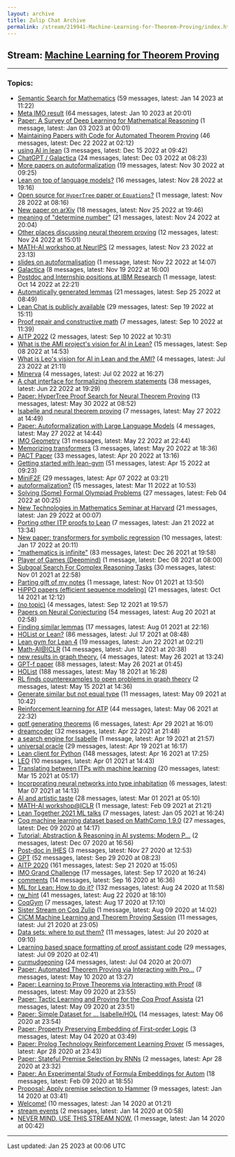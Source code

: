 ```yaml
---
layout: archive
title: Zulip Chat Archive
permalink: /stream/219941-Machine-Learning-for-Theorem-Proving/index.html
---
```


## Stream: [Machine Learning for Theorem Proving](https://leanprover-community.github.io/archive/stream/219941-Machine-Learning-for-Theorem-Proving/index.html)
---

### Topics:

* [Semantic Search for Mathematics](topic/Semantic.20Search.20for.20Mathematics.html) (59 messages, latest: Jan 14 2023 at 11:22)
* [Meta IMO result](topic/Meta.20IMO.20result.html) (64 messages, latest: Jan 10 2023 at 20:01)
* [Paper: A Survey of Deep Learning for Mathematical Reasoning](topic/Paper.3A.20A.20Survey.20of.20Deep.20Learning.20for.20Mathematical.20Reasoning.html) (1 message, latest: Jan 03 2023 at 00:01)
* [Maintaining Papers with Code for Automated Theorem Proving](topic/Maintaining.20Papers.20with.20Code.20for.20Automated.20Theorem.20Proving.html) (46 messages, latest: Dec 22 2022 at 02:12)
* [using AI in lean](topic/using.20AI.20in.20lean.html) (3 messages, latest: Dec 15 2022 at 09:42)
* [ChatGPT / Galactica](topic/ChatGPT.20.2F.20Galactica.html) (24 messages, latest: Dec 03 2022 at 08:23)
* [More papers on autoformalization](topic/More.20papers.20on.20autoformalization.html) (19 messages, latest: Nov 30 2022 at 09:25)
* [Lean on top of language models?](topic/Lean.20on.20top.20of.20language.20models.3F.html) (16 messages, latest: Nov 28 2022 at 19:16)
* [Open source for `HyperTree` paper or `Equations`?](topic/Open.20source.20for.20.60HyperTree.60.20paper.20or.20.60Equations.60.3F.html) (1 message, latest: Nov 28 2022 at 08:16)
* [New paper on arXiv](topic/New.20paper.20on.20arXiv.html) (18 messages, latest: Nov 25 2022 at 19:46)
* [meaning of "determine number"](topic/meaning.20of.20.22determine.20number.22.html) (21 messages, latest: Nov 24 2022 at 20:04)
* [Other places discussing neural theorem proving](topic/Other.20places.20discussing.20neural.20theorem.20proving.html) (12 messages, latest: Nov 24 2022 at 15:01)
* [MATH-AI workshop at NeurIPS](topic/MATH-AI.20workshop.20at.20NeurIPS.html) (2 messages, latest: Nov 23 2022 at 23:13)
* [slides on autoformalisation](topic/slides.20on.20autoformalisation.html) (1 message, latest: Nov 22 2022 at 14:07)
* [Galactica](topic/Galactica.html) (8 messages, latest: Nov 19 2022 at 16:00)
* [Postdoc and Internship positions at IBM Research](topic/Postdoc.20and.20Internship.20positions.20at.20IBM.20Research.html) (1 message, latest: Oct 14 2022 at 22:21)
* [Automatically generated lemmas](topic/Automatically.20generated.20lemmas.html) (21 messages, latest: Sep 25 2022 at 08:49)
* [Lean Chat is publicly available](topic/Lean.20Chat.20is.20publicly.20available.html) (29 messages, latest: Sep 19 2022 at 15:11)
* [Proof repair and constructive math](topic/Proof.20repair.20and.20constructive.20math.html) (7 messages, latest: Sep 10 2022 at 11:39)
* [AITP 2022](topic/AITP.202022.html) (2 messages, latest: Sep 10 2022 at 10:31)
* [What is the AMI project's vision for AI in Lean?](topic/What.20is.20the.20AMI.20project's.20vision.20for.20AI.20in.20Lean.3F.html) (15 messages, latest: Sep 08 2022 at 14:53)
* [What is Leo's vision for AI in Lean and the AMI?](topic/What.20is.20Leo's.20vision.20for.20AI.20in.20Lean.20and.20the.20AMI.3F.html) (4 messages, latest: Jul 23 2022 at 21:11)
* [Minerva](topic/Minerva.html) (4 messages, latest: Jul 02 2022 at 16:27)
* [A chat interface for formalizing theorem statements](topic/A.20chat.20interface.20for.20formalizing.20theorem.20statements.html) (38 messages, latest: Jun 22 2022 at 19:29)
* [Paper: HyperTree Proof Search for Neural Theorem Proving](topic/Paper.3A.20HyperTree.20Proof.20Search.20for.20Neural.20Theorem.20Proving.html) (13 messages, latest: May 30 2022 at 08:52)
* [Isabelle and neural theorem proving](topic/Isabelle.20and.20neural.20theorem.20proving.html) (7 messages, latest: May 27 2022 at 14:49)
* [Paper: Autoformalization with Large Language Models](topic/Paper.3A.20Autoformalization.20with.20Large.20Language.20Models.html) (4 messages, latest: May 27 2022 at 14:44)
* [IMO Geometry](topic/IMO.20Geometry.html) (31 messages, latest: May 22 2022 at 22:44)
* [Memorizing transformers](topic/Memorizing.20transformers.html) (3 messages, latest: May 20 2022 at 18:36)
* [PACT Paper](topic/PACT.20Paper.html) (33 messages, latest: Apr 20 2022 at 13:16)
* [Getting started with lean-gym](topic/Getting.20started.20with.20lean-gym.html) (51 messages, latest: Apr 15 2022 at 09:23)
* [MiniF2F](topic/MiniF2F.html) (29 messages, latest: Apr 07 2022 at 03:21)
* [autoformalization?](topic/autoformalization.3F.html) (15 messages, latest: Mar 11 2022 at 10:53)
* [Solving (Some) Formal Olympiad Problems](topic/Solving.20(Some).20Formal.20Olympiad.20Problems.html) (27 messages, latest: Feb 04 2022 at 00:25)
* [New Technologies in Mathematics Seminar at Harvard](topic/New.20Technologies.20in.20Mathematics.20Seminar.20at.20Harvard.html) (21 messages, latest: Jan 29 2022 at 00:07)
* [Porting other ITP proofs to Lean](topic/Porting.20other.20ITP.20proofs.20to.20Lean.html) (7 messages, latest: Jan 21 2022 at 13:34)
* [New paper: transformers for symbolic regression](topic/New.20paper.3A.20transformers.20for.20symbolic.20regression.html) (10 messages, latest: Jan 17 2022 at 20:11)
* ["mathematics is infinite"](topic/.22mathematics.20is.20infinite.22.html) (83 messages, latest: Dec 26 2021 at 19:58)
* [Player of Games (Deepmind)](topic/Player.20of.20Games.20(Deepmind).html) (1 message, latest: Dec 08 2021 at 08:00)
* [Subgoal Search For Complex Reasoning Tasks](topic/Subgoal.20Search.20For.20Complex.20Reasoning.20Tasks.html) (30 messages, latest: Nov 01 2021 at 22:58)
* [Parting gift of my notes](topic/Parting.20gift.20of.20my.20notes.html) (1 message, latest: Nov 01 2021 at 13:50)
* [HiPPO papers (efficient sequence modeling)](topic/HiPPO.20papers.20(efficient.20sequence.20modeling).html) (21 messages, latest: Oct 14 2021 at 12:12)
* [(no topic)](topic/(no.20topic).html) (4 messages, latest: Sep 12 2021 at 19:57)
* [Papers on Neural Conjecturing](topic/Papers.20on.20Neural.20Conjecturing.html) (54 messages, latest: Aug 20 2021 at 02:58)
* [Finding similar lemmas](topic/Finding.20similar.20lemmas.html) (17 messages, latest: Aug 01 2021 at 22:16)
* [HOList or Lean?](topic/HOList.20or.20Lean.3F.html) (86 messages, latest: Jul 17 2021 at 08:48)
* [Lean gym for Lean 4](topic/Lean.20gym.20for.20Lean.204.html) (19 messages, latest: Jun 22 2021 at 02:21)
* [Math-AI@ICLR](topic/Math-AI.40ICLR.html) (14 messages, latest: Jun 12 2021 at 20:38)
* [new results in graph theory.](topic/new.20results.20in.20graph.20theory.2E.html) (4 messages, latest: May 26 2021 at 13:24)
* [GPT-f paper](topic/GPT-f.20paper.html) (88 messages, latest: May 26 2021 at 01:45)
* [HOList](topic/HOList.html) (188 messages, latest: May 18 2021 at 16:28)
* [RL finds counterexamples to open problems in graph theory](topic/RL.20finds.20counterexamples.20to.20open.20problems.20in.20graph.20theory.html) (2 messages, latest: May 15 2021 at 14:36)
* [Generate similar but not equal type](topic/Generate.20similar.20but.20not.20equal.20type.html) (11 messages, latest: May 09 2021 at 10:42)
* [Reinforcement learning for ATP](topic/Reinforcement.20learning.20for.20ATP.html) (44 messages, latest: May 06 2021 at 22:32)
* [gptf generating theorems](topic/gptf.20generating.20theorems.html) (6 messages, latest: Apr 29 2021 at 16:01)
* [dreamcoder](topic/dreamcoder.html) (32 messages, latest: Apr 22 2021 at 21:48)
* [a search engine for Isabelle](topic/a.20search.20engine.20for.20Isabelle.html) (1 message, latest: Apr 19 2021 at 21:57)
* [universal oracle](topic/universal.20oracle.html) (29 messages, latest: Apr 19 2021 at 16:17)
* [Lean client for Python](topic/Lean.20client.20for.20Python.html) (148 messages, latest: Apr 16 2021 at 17:25)
* [LEO](topic/LEO.html) (10 messages, latest: Apr 01 2021 at 14:43)
* [Translating between ITPs with machine learning](topic/Translating.20between.20ITPs.20with.20machine.20learning.html) (20 messages, latest: Mar 15 2021 at 05:17)
* [Incorporating neural networks into type inhabitation](topic/Incorporating.20neural.20networks.20into.20type.20inhabitation.html) (6 messages, latest: Mar 07 2021 at 14:13)
* [AI and artistic taste](topic/AI.20and.20artistic.20taste.html) (28 messages, latest: Mar 01 2021 at 05:10)
* [MATH-AI workshop@ICLR](topic/MATH-AI.20workshop.40ICLR.html) (1 message, latest: Feb 09 2021 at 21:21)
* [Lean Together 2021 ML talks](topic/Lean.20Together.202021.20ML.20talks.html) (7 messages, latest: Jan 05 2021 at 16:24)
* [Coq machine learning dataset based on MathComp 1.9.0](topic/Coq.20machine.20learning.20dataset.20based.20on.20MathComp.201.2E9.2E0.html) (27 messages, latest: Dec 09 2020 at 14:17)
* [Tutorial: Abstraction & Reasoning in AI systems: Modern P...](topic/Tutorial.3A.20Abstraction.20.26.20Reasoning.20in.20AI.20systems.3A.20Modern.20P.2E.2E.2E.html) (2 messages, latest: Dec 07 2020 at 16:56)
* [Post-doc in IHES](topic/Post-doc.20in.20IHES.html) (3 messages, latest: Nov 27 2020 at 12:53)
* [GPT](topic/GPT.html) (52 messages, latest: Sep 29 2020 at 08:23)
* [AITP 2020](topic/AITP.202020.html) (161 messages, latest: Sep 21 2020 at 15:05)
* [IMO Grand Challenge](topic/IMO.20Grand.20Challenge.html) (17 messages, latest: Sep 17 2020 at 16:24)
* [comments](topic/comments.html) (14 messages, latest: Sep 16 2020 at 16:36)
* [ML for Lean: How to do it?](topic/ML.20for.20Lean.3A.20How.20to.20do.20it.3F.html) (132 messages, latest: Aug 24 2020 at 11:58)
* [rw_hint](topic/rw_hint.html) (41 messages, latest: Aug 22 2020 at 18:10)
* [CoqGym](topic/CoqGym.html) (7 messages, latest: Aug 17 2020 at 17:10)
* [Sister Stream on Coq Zulip](topic/Sister.20Stream.20on.20Coq.20Zulip.html) (1 message, latest: Aug 09 2020 at 14:02)
* [CICM Machine Learning and Theorem Proving Session](topic/CICM.20Machine.20Learning.20and.20Theorem.20Proving.20Session.html) (11 messages, latest: Jul 21 2020 at 23:05)
* [Data sets: where to put them?](topic/Data.20sets.3A.20where.20to.20put.20them.3F.html) (11 messages, latest: Jul 20 2020 at 09:10)
* [Learning based space formatting of proof assistant code](topic/Learning.20based.20space.20formatting.20of.20proof.20assistant.20code.html) (29 messages, latest: Jul 09 2020 at 02:41)
* [curmudgeoning](topic/curmudgeoning.html) (24 messages, latest: Jul 04 2020 at 20:07)
* [Paper: Automated Theorem Proving via Interacting with Pro...](topic/Paper.3A.20Automated.20Theorem.20Proving.20via.20Interacting.20with.20Pro.2E.2E.2E.html) (7 messages, latest: May 10 2020 at 13:27)
* [Paper: Learning to Prove Theorems via Interacting with Proof](topic/Paper.3A.20Learning.20to.20Prove.20Theorems.20via.20Interacting.20with.20Proof.html) (8 messages, latest: May 09 2020 at 23:55)
* [Paper: Tactic Learning and Proving for the Coq Proof Assista](topic/Paper.3A.20Tactic.20Learning.20and.20Proving.20for.20the.20Coq.20Proof.20Assista.html) (21 messages, latest: May 09 2020 at 23:51)
* [Paper: Simple Dataset for ... Isabelle/HOL](topic/Paper.3A.20Simple.20Dataset.20for.20.2E.2E.2E.20Isabelle.2FHOL.html) (14 messages, latest: May 06 2020 at 23:54)
* [Paper: Property Preserving Embedding of First-order Logic](topic/Paper.3A.20Property.20Preserving.20Embedding.20of.20First-order.20Logic.html) (3 messages, latest: May 04 2020 at 03:49)
* [Paper: Prolog Technology Reinforcement Learning Prover](topic/Paper.3A.20Prolog.20Technology.20Reinforcement.20Learning.20Prover.html) (5 messages, latest: Apr 28 2020 at 23:43)
* [Paper: Stateful Premise Selection by RNNs](topic/Paper.3A.20Stateful.20Premise.20Selection.20by.20RNNs.html) (2 messages, latest: Apr 28 2020 at 23:32)
* [Paper: An Experimental Study of Formula Embeddings for Autom](topic/Paper.3A.20An.20Experimental.20Study.20of.20Formula.20Embeddings.20for.20Autom.html) (18 messages, latest: Feb 09 2020 at 18:55)
* [Proposal: Apply premise selection to Hammer](topic/Proposal.3A.20Apply.20premise.20selection.20to.20Hammer.html) (9 messages, latest: Jan 14 2020 at 03:41)
* [Welcome!](topic/Welcome!.html) (10 messages, latest: Jan 14 2020 at 01:21)
* [stream events](topic/stream.20events.html) (2 messages, latest: Jan 14 2020 at 00:58)
* [NEVER MIND.  USE THIS STREAM NOW.](topic/NEVER.20MIND.2E.20.20USE.20THIS.20STREAM.20NOW.2E.html) (1 message, latest: Jan 14 2020 at 00:42)

<hr><p>Last updated: Jan 25 2023 at 00:06 UTC</p>